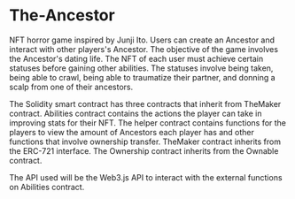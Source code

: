 # The-Ancestor

NFT horror game inspired by Junji Ito. Users can create an Ancestor and interact with other players's Ancestor. The objective of the game involves the Ancestor's dating life. The NFT of each user must achieve certain statuses before gaining other abilities. The statuses involve being taken, being able to crawl, being able to traumatize their partner, and donning a scalp from one of their ancestors.

The Solidity smart contract has three contracts that inherit from TheMaker contract. Abilities contract contains the actions the player can take in improving stats for their NFT. The helper contract contains functions for the players to view the amount of Ancestors each player has and other functions that involve ownership transfer. TheMaker contract inherits from the ERC-721 interface. The Ownership contract inherits from the Ownable contract.

The API used will be the Web3.js API to interact with the external functions on Abilities contract. 